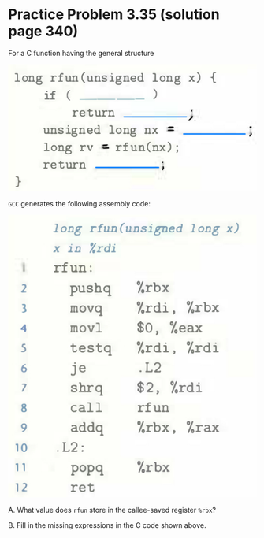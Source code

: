 # Practice Problem 3.35 (solution page 340)
For a C function having the general structure

![](./images/3.35.png)

`GCC` generates the following assembly code:

![](./images/3.35_2.png)

A. What value does `rfun` store in the callee-saved register `%rbx`?

B. Fill in the missing expressions in the C code shown above.